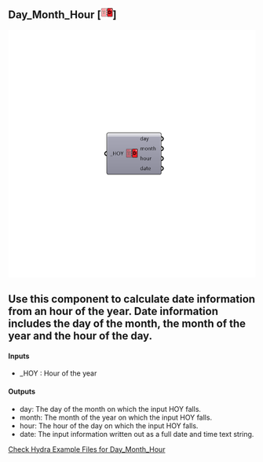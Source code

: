 ## Day_Month_Hour [![IMAGE](images/icons/Day_Month_Hour.png)]

![IMAGE](images/components/Day_Month_Hour.png)

Use this component to calculate date information from an hour of the year.  Date information includes the day of the month, the month of the year and the hour of the day.
 -
 

#### Inputs
* _HOY <Required>: Hour of the year

#### Outputs
* day: The day of the month on which the input HOY falls.
* month: The month of the year on which the input HOY falls.
* hour: The hour of the day on which the input HOY falls.
* date: The input information written out as a full date and time text string.


[Check Hydra Example Files for Day_Month_Hour](https://hydrashare.github.io/hydra/index.html?keywords=Day_Month_Hour)